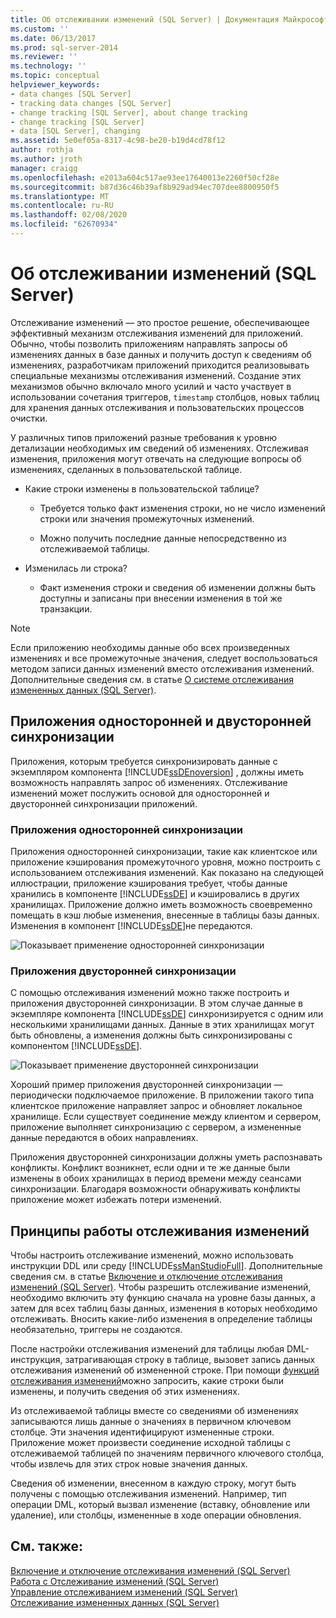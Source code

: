 ```yaml
---
title: Об отслеживании изменений (SQL Server) | Документация Майкрософт
ms.custom: ''
ms.date: 06/13/2017
ms.prod: sql-server-2014
ms.reviewer: ''
ms.technology: ''
ms.topic: conceptual
helpviewer_keywords:
- data changes [SQL Server]
- tracking data changes [SQL Server]
- change tracking [SQL Server], about change tracking
- change tracking [SQL Server]
- data [SQL Server], changing
ms.assetid: 5e0ef05a-8317-4c98-be20-b19d4cd78f12
author: rothja
ms.author: jroth
manager: craigg
ms.openlocfilehash: e2013a604c517ae93ee17640013e2260f50cf28e
ms.sourcegitcommit: b87d36c46b39af8b929ad94ec707dee8800950f5
ms.translationtype: MT
ms.contentlocale: ru-RU
ms.lasthandoff: 02/08/2020
ms.locfileid: "62670934"
---
```

# <a name="about-change-tracking-sql-server"></a>Об отслеживании изменений (SQL Server)
  Отслеживание изменений — это простое решение, обеспечивающее эффективный механизм отслеживания изменений для приложений. Обычно, чтобы позволить приложениям направлять запросы об изменениях данных в базе данных и получить доступ к сведениям об изменениях, разработчикам приложений приходится реализовывать специальные механизмы отслеживания изменений. Создание этих механизмов обычно включало много усилий и часто участвует в использовании сочетания триггеров, `timestamp` столбцов, новых таблиц для хранения данных отслеживания и пользовательских процессов очистки.  
  
 У различных типов приложений разные требования к уровню детализации необходимых им сведений об изменениях. Отслеживая изменения, приложения могут отвечать на следующие вопросы об изменениях, сделанных в пользовательской таблице.  
  
-   Какие строки изменены в пользовательской таблице?  
  
    -   Требуется только факт изменения строки, но не число изменений строки или значения промежуточных изменений.  
  
    -   Можно получить последние данные непосредственно из отслеживаемой таблицы.  
  
-   Изменилась ли строка?  
  
    -   Факт изменения строки и сведения об изменении должны быть доступны и записаны при внесении изменения в той же транзакции.  
  
> [!NOTE]  
>  Если приложению необходимы данные обо всех произведенных изменениях и все промежуточные значения, следует воспользоваться методом записи данных изменений вместо отслеживания изменений. Дополнительные сведения см. в статье [О системе отслеживания измененных данных (SQL Server)](../track-changes/about-change-data-capture-sql-server.md).  
  
## <a name="one-way-and-two-way-synchronization-applications"></a>Приложения односторонней и двусторонней синхронизации  
 Приложения, которым требуется синхронизировать данные с экземпляром компонента [!INCLUDE[ssDEnoversion](../../includes/ssdenoversion-md.md)] , должны иметь возможность направлять запрос об изменениях. Отслеживание изменений может послужить основой для односторонней и двусторонней синхронизации приложений.  
  
### <a name="one-way-synchronization-applications"></a>Приложения односторонней синхронизации  
 Приложения односторонней синхронизации, такие как клиентское или приложение кэширования промежуточного уровня, можно построить с использованием отслеживания изменений. Как показано на следующей иллюстрации, приложение кэширования требует, чтобы данные хранились в компоненте [!INCLUDE[ssDE](../../includes/ssde-md.md)] и кэшировались в других хранилищах. Приложение должно иметь возможность своевременно помещать в кэш любые изменения, внесенные в таблицы базы данных. Изменения в компонент [!INCLUDE[ssDE](../../includes/ssde-md.md)]не передаются.  
  
 ![Показывает применение односторонней синхронизации](../../database-engine/media/one-waysync.gif "Показывает применение односторонней синхронизации")  
  
### <a name="two-way-synchronization-applications"></a>Приложения двусторонней синхронизации  
 С помощью отслеживания изменений можно также построить и приложения двусторонней синхронизации. В этом случае данные в экземпляре компонента [!INCLUDE[ssDE](../../includes/ssde-md.md)] синхронизируется с одним или несколькими хранилищами данных. Данные в этих хранилищах могут быть обновлены, а изменения должны быть синхронизированы с компонентом [!INCLUDE[ssDE](../../includes/ssde-md.md)].  
  
 ![Показывает применение двусторонней синхронизации](../../database-engine/media/two-waysync.gif "Показывает применение двусторонней синхронизации")  
  
 Хороший пример приложения двусторонней синхронизации — периодически подключаемое приложение. В приложении такого типа клиентское приложение направляет запрос и обновляет локальное хранилище. Если существует соединение между клиентом и сервером, приложение выполняет синхронизацию с сервером, а измененные данные передаются в обоих направлениях.  
  
 Приложения двусторонней синхронизации должны уметь распознавать конфликты. Конфликт возникнет, если одни и те же данные были изменены в обоих хранилищах в период времени между сеансами синхронизации. Благодаря возможности обнаруживать конфликты приложение может избежать потери изменений.  
  
## <a name="how-change-tracking-works"></a>Принципы работы отслеживания изменений  
 Чтобы настроить отслеживание изменений, можно использовать инструкции DDL или среду [!INCLUDE[ssManStudioFull](../../includes/ssmanstudiofull-md.md)]. Дополнительные сведения см. в статье [Включение и отключение отслеживания изменений (SQL Server)](../track-changes/enable-and-disable-change-tracking-sql-server.md). Чтобы разрешить отслеживание изменений, необходимо включить эту функцию сначала на уровне базы данных, а затем для всех таблиц базы данных, изменения в которых необходимо отслеживать. Вносить какие-либо изменения в определение таблицы необязательно, триггеры не создаются.  
  
 После настройки отслеживания изменений для таблицы любая DML-инструкция, затрагивающая строку в таблице, вызовет запись данных отслеживания изменений об измененной строке. При помощи [функций отслеживания изменений](/sql/relational-databases/system-functions/change-tracking-functions-transact-sql)можно запросить, какие строки были изменены, и получить сведения об этих изменениях.  
  
 Из отслеживаемой таблицы вместе со сведениями об изменениях записываются лишь данные о значениях в первичном ключевом столбце. Эти значения идентифицируют измененные строки. Приложение может произвести соединение исходной таблицы с отслеживаемой таблицей по значениям первичного ключевого столбца, чтобы извлечь для этих строк новые значения данных.  
  
 Сведения об изменении, внесенном в каждую строку, могут быть получены с помощью отслеживания изменений. Например, тип операции DML, который вызвал изменение (вставку, обновление или удаление), или столбцы, измененные в ходе операции обновления.  
  
## <a name="see-also"></a>См. также:  
 [Включение и отключение отслеживания изменений (SQL Server)](../track-changes/enable-and-disable-change-tracking-sql-server.md)   
 [Работа с Отслеживание изменений &#40;SQL Server&#41;](../track-changes/work-with-change-tracking-sql-server.md)   
 [Управление отслеживанием изменений (SQL Server)](../track-changes/manage-change-tracking-sql-server.md)   
 [Отслеживание измененных данных (SQL Server)](../track-changes/track-data-changes-sql-server.md)  
  
  
